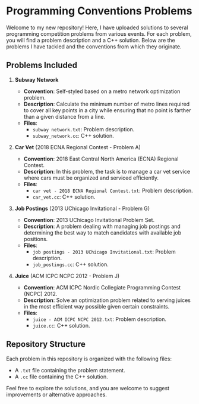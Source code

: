 # Programming Conventions Problems

Welcome to my new repository! Here, I have uploaded solutions to several programming competition problems from various events. For each problem, you will find a problem description and a C++ solution. Below are the problems I have tackled and the conventions from which they originate.

## Problems Included

1. **Subway Network**
   - **Convention**: Self-styled based on a metro network optimization problem.
   - **Description**: Calculate the minimum number of metro lines required to cover all key points in a city while ensuring that no point is farther than a given distance from a line.
   - **Files**: 
     - `subway network.txt`: Problem description.
     - `subway_network.cc`: C++ solution.

2. **Car Vet** (2018 ECNA Regional Contest - Problem A)
   - **Convention**: 2018 East Central North America (ECNA) Regional Contest.
   - **Description**: In this problem, the task is to manage a car vet service where cars must be organized and serviced efficiently.
   - **Files**:
     - `car vet - 2018 ECNA Regional Contest.txt`: Problem description.
     - `car_vet.cc`: C++ solution.

3. **Job Postings** (2013 UChicago Invitational - Problem G)
   - **Convention**: 2013 UChicago Invitational Problem Set.
   - **Description**: A problem dealing with managing job postings and determining the best way to match candidates with available job positions.
   - **Files**:
     - `job postings - 2013 UChicago Invitational.txt`: Problem description.
     - `job_postings.cc`: C++ solution.

4. **Juice** (ACM ICPC NCPC 2012 - Problem J)
   - **Convention**: ACM ICPC Nordic Collegiate Programming Contest (NCPC) 2012.
   - **Description**: Solve an optimization problem related to serving juices in the most efficient way possible given certain constraints.
   - **Files**:
     - `juice - ACM ICPC NCPC 2012.txt`: Problem description.
     - `juice.cc`: C++ solution.

## Repository Structure

Each problem in this repository is organized with the following files:
- A `.txt` file containing the problem statement.
- A `.cc` file containing the C++ solution.

Feel free to explore the solutions, and you are welcome to suggest improvements or alternative approaches.
